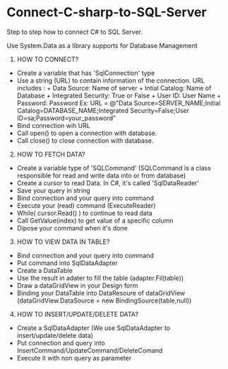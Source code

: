 # Connect-C-sharp-to-SQL-Server
Step to step how to connect C# to SQL Server.

Use System.Data as a library supports for Database Management 

1. HOW TO CONNECT?
- Create a variable that has 'SqlConnection' type
- Use a string (URL) to contain information of the connection.
  URL includes :  + Data Source: Name of server 
                  + Intial Catalog: Name of Database
                  + Integrated Security: True or False
                  + User ID: User Name 
                  + Password: Password
  Ex: URL = @"Data Source=SERVER_NAME;Initial Catalog=DATABASE_NAME;Integrated Security=False;User ID=sa;Password=your_password"
- Bind connection wih URL 
- Call open() to open a connection with database.
- Call close() to close connection with database.
2. HOW TO FETCH DATA?
- Create a variable type of 'SQLCommand' (SQLCommand is a class responsible for read and write data into or from database)
- Create a cursor to read Data. In C#, it's called 'SqlDataReader'
- Save your query in string
- Bind connection and your query into command
- Execute your (read) command (ExecuteReader)
- While( cursor.Read() ) to continue to read data
- Call GetValue(index) to get value of a specific column
- Dipose your command when it's done

3. HOW TO VIEW DATA IN TABLE?
- Bind connection and your query into command
- Put command into SqlDataAdapter
- Create a DataTable
- Use the result in adater to fill the table (adapter.Fil(table))
- Draw a dataGridView in your Design form
- Binding your DataTable into DataResoure of dataGridView (dataGridView.DataSource = new BindingSource(table,null))

4. HOW TO INSERT/UPDATE/DELETE DATA?
- Create a SqlDataAdapter (We use SqlDataAdapter to insert/update/delete data)
- Put connection and query into InsertCommand/UpdateCommand/DeleteComand
- Execute it with non query as parameter
       
